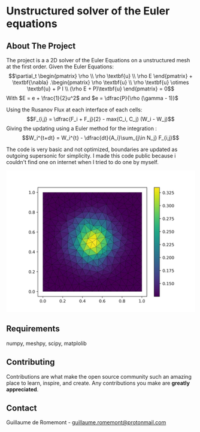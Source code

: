 
# Unstructured solver of the Euler equations
<!-- ABOUT THE PROJECT -->
## About The Project

The project is a a 2D solver of the Euler Equations on a unstructured mesh at the first order.
Given the Euler Equations:
$$\partial_t \begin{pmatrix}
\rho \\
\rho \textbf{u} \\
\rho E
\end{pmatrix} + \textbf{\nabla} .\begin{pmatrix}
\rho \textbf{u} \\
\rho \textbf{u} \otimes \textbf{u} + P I \\
 (\rho E + P)\textbf{u}
\end{pmatrix} = 0$$ 
With $E = e + \frac{1}{2}u^2$ and $e = \dfrac{P}{\rho (\gamma - 1)}$


Using the Rusanov Flux at each interface of each cells: 
$$F_{i,j} = \dfrac{F_i + F_j}{2} - max(C_i, C_j) (W_i - W_j)$$
Giving the updating using a Euler method for the integration : 
$$W_i^{t+dt} = W_i^{t} - \dfrac{dt}{A_i}\sum_{j\in N_j} F_{i,j}$$

The code is very basic and not optimized, boundaries are updated as outgoing supersonic for simplicity.
I made this code public because i couldn't find one on internet when I tried to do one by myself. 

![plot](./rho.jpg)

<!-- Requirements -->
## Requirements

numpy, meshpy, scipy, matplolib

<!-- CONTRIBUTING -->
## Contributing

Contributions are what make the open source community such an amazing place to learn, inspire, and create. Any contributions you make are **greatly appreciated**.


<!-- CONTACT -->
## Contact

Guillaume de Romemont - guillaume.romemont@protonmail.com





